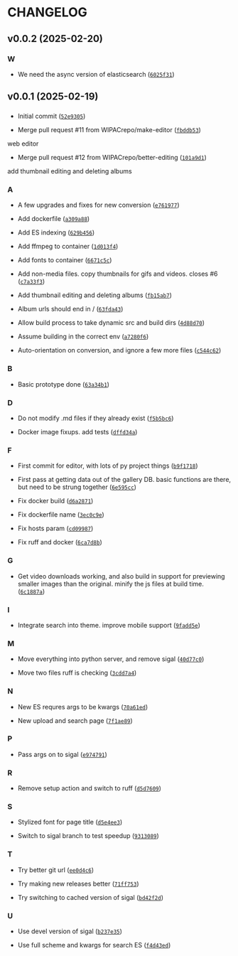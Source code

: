 # CHANGELOG


## v0.0.2 (2025-02-20)

### W

- We need the async version of elasticsearch
  ([`6025f31`](https://github.com/WIPACrepo/gallery/commit/6025f317ce06a91c13931d9f33a16d14435c4ac3))


## v0.0.1 (2025-02-19)

### 

- Initial commit
  ([`52e9305`](https://github.com/WIPACrepo/gallery/commit/52e9305dde210fb2a39017cb8034d741dbc1df35))

- Merge pull request #11 from WIPACrepo/make-editor
  ([`fbddb53`](https://github.com/WIPACrepo/gallery/commit/fbddb53e2f846e2c04e4d015f60d663f26ff1de4))

web editor

- Merge pull request #12 from WIPACrepo/better-editing
  ([`101a9d1`](https://github.com/WIPACrepo/gallery/commit/101a9d1e67728995639d0d218ad210e5bb5eb490))

add thumbnail editing and deleting albums

### A

- A few upgrades and fixes for new conversion
  ([`e761977`](https://github.com/WIPACrepo/gallery/commit/e761977eedb53080ef9fccb525b7b4bef4e47911))

- Add dockerfile
  ([`a309a88`](https://github.com/WIPACrepo/gallery/commit/a309a883d3c7a057415f170209c60e6c4d9f6db7))

- Add ES indexing
  ([`629b456`](https://github.com/WIPACrepo/gallery/commit/629b456cc3533230f90ad5850abbd20aa50be201))

- Add ffmpeg to container
  ([`1d013f4`](https://github.com/WIPACrepo/gallery/commit/1d013f4411490951696c60b7de6279b1e692151a))

- Add fonts to container
  ([`6671c5c`](https://github.com/WIPACrepo/gallery/commit/6671c5c8b14844f890419de00fb3f5ac5a7e28e5))

- Add non-media files. copy thumbnails for gifs and videos. closes #6
  ([`c7a33f3`](https://github.com/WIPACrepo/gallery/commit/c7a33f3ace238831cac8bc12eb717fea30eec36c))

- Add thumbnail editing and deleting albums
  ([`fb15ab7`](https://github.com/WIPACrepo/gallery/commit/fb15ab7991e84bd662ddc2ee431a379936f348c6))

- Album urls should end in /
  ([`63fda43`](https://github.com/WIPACrepo/gallery/commit/63fda43a2560cc1053680dc5393ec278feb21cf1))

- Allow build process to take dynamic src and build dirs
  ([`4d88d70`](https://github.com/WIPACrepo/gallery/commit/4d88d70658497b6773f1fdacfd3d7b3d50be56c4))

- Assume building in the correct env
  ([`a7280f6`](https://github.com/WIPACrepo/gallery/commit/a7280f6735810a3b7c5e87ef5623e12f1cffb295))

- Auto-orientation on conversion, and ignore a few more files
  ([`c544c62`](https://github.com/WIPACrepo/gallery/commit/c544c62d4f8b5c100b8a484beb466777c8061e14))

### B

- Basic prototype done
  ([`63a34b1`](https://github.com/WIPACrepo/gallery/commit/63a34b1c998ba3c72ca0e58d4d9aa5e91534a84e))

### D

- Do not modify .md files if they already exist
  ([`f5b5bc6`](https://github.com/WIPACrepo/gallery/commit/f5b5bc6fc35a5f0d8c80b0b629fbb98115c7617d))

- Docker image fixups. add tests
  ([`dffd34a`](https://github.com/WIPACrepo/gallery/commit/dffd34aebd354413d6a987116624fba3042e670e))

### F

- First commit for editor, with lots of py project things
  ([`b9f1718`](https://github.com/WIPACrepo/gallery/commit/b9f1718fd067faea629d067f2e872a89aef24e81))

- First pass at getting data out of the gallery DB. basic functions are there, but need to be strung
  together
  ([`6e595cc`](https://github.com/WIPACrepo/gallery/commit/6e595cc5da7285b7d0813ccf29fa734e3643d2b5))

- Fix docker build
  ([`d6a2871`](https://github.com/WIPACrepo/gallery/commit/d6a287107c369cedb66ab8a8c600132b1f930478))

- Fix dockerfile name
  ([`3ec0c9e`](https://github.com/WIPACrepo/gallery/commit/3ec0c9e7caf4c9e4c828d4847a53d634e8903dac))

- Fix hosts param
  ([`cd09987`](https://github.com/WIPACrepo/gallery/commit/cd099872e6b33179e9c16a4e3184b7ae42dbb921))

- Fix ruff and docker
  ([`6ca7d8b`](https://github.com/WIPACrepo/gallery/commit/6ca7d8b56cc429b74e1d78c0c5e4b11239a69a43))

### G

- Get video downloads working, and also build in support for previewing smaller images than the
  original. minify the js files at build time.
  ([`6c1887a`](https://github.com/WIPACrepo/gallery/commit/6c1887ab1d74b80fab60d2a542686b3e1b1b0256))

### I

- Integrate search into theme. improve mobile support
  ([`9fadd5e`](https://github.com/WIPACrepo/gallery/commit/9fadd5e67189268a2e9e74fbb3999d5c93ad6784))

### M

- Move everything into python server, and remove sigal
  ([`40d77c0`](https://github.com/WIPACrepo/gallery/commit/40d77c0cc5621a68641ff5c1b9a08e3bcd801b87))

- Move two files ruff is checking
  ([`3cdd7a4`](https://github.com/WIPACrepo/gallery/commit/3cdd7a43edc669281021470a2d4e3ba43fce3974))

### N

- New ES requres args to be kwargs
  ([`70a61ed`](https://github.com/WIPACrepo/gallery/commit/70a61ed562f27b1ea7992ad0134c759db7c118d2))

- New upload and search page
  ([`7f1ae89`](https://github.com/WIPACrepo/gallery/commit/7f1ae896d56fb4c89e549d867b09383d7e0d454d))

### P

- Pass args on to sigal
  ([`e974791`](https://github.com/WIPACrepo/gallery/commit/e97479114753313448fd4b0c55966cdb96f52ba3))

### R

- Remove setup action and switch to ruff
  ([`d5d7609`](https://github.com/WIPACrepo/gallery/commit/d5d760943fd48df57ca683645990d810e8585d29))

### S

- Stylized font for page title
  ([`d5e4ee3`](https://github.com/WIPACrepo/gallery/commit/d5e4ee325c7c496b0eca8a2cad783c455181841b))

- Switch to sigal branch to test speedup
  ([`9313089`](https://github.com/WIPACrepo/gallery/commit/9313089de16f889f34a7d803284280edeeea0f28))

### T

- Try better git url
  ([`ee0d4c6`](https://github.com/WIPACrepo/gallery/commit/ee0d4c68b969525246c76725d583501526de6fc0))

- Try making new releases better
  ([`71ff753`](https://github.com/WIPACrepo/gallery/commit/71ff753690e3b03fcdcaffd64122930ac3d74f63))

- Try switching to cached version of sigal
  ([`bd42f2d`](https://github.com/WIPACrepo/gallery/commit/bd42f2df8f1170e5d03663337ad8aeaa03b5f210))

### U

- Use devel version of sigal
  ([`b237e35`](https://github.com/WIPACrepo/gallery/commit/b237e354485212b75a74b0545f04d53b297cb95e))

- Use full scheme and kwargs for search ES
  ([`f4d43ed`](https://github.com/WIPACrepo/gallery/commit/f4d43edf227539774b845ff055b16a7bb3b3ba05))
